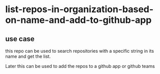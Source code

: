 # list-repos-in-organization-based-on-name-and-add-to-github-app

## use case

this repo can be used to search repositories with a specific string in its name and get the list.

Later this can be used to add the repos to a github app or github teams 